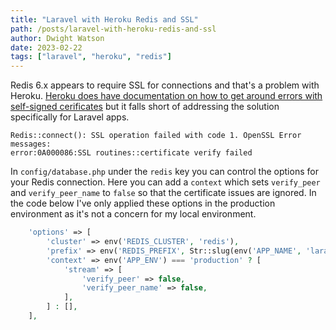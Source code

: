 ```yaml
---
title: "Laravel with Heroku Redis and SSL"
path: /posts/laravel-with-heroku-redis-and-ssl
author: Dwight Watson
date: 2023-02-22
tags: ["laravel", "heroku", "redis"]
---
```


Redis 6.x appears to require SSL for connections and that's a problem with Heroku. [Heroku does have documentation on how to get around errors with self-signed cerificates](https://help.heroku.com/HC0F8CUS/redis-connection-issues) but it falls short of addressing the solution specifically for Laravel apps.

```
Redis::connect(): SSL operation failed with code 1. OpenSSL Error messages:
error:0A000086:SSL routines::certificate verify failed
```

In `config/database.php` under the `redis` key you can control the options for your Redis connection. Here you can add a `context` which sets `verify_peer` and `verify_peer_name` to `false` so that the certificate issues are ignored. In the code below I've only applied these options in the production environment as it's not a concern for my local environment.

```php
    'options' => [
        'cluster' => env('REDIS_CLUSTER', 'redis'),
        'prefix' => env('REDIS_PREFIX', Str::slug(env('APP_NAME', 'laravel'), '_').'_database_'),
        'context' => env('APP_ENV') === 'production' ? [
            'stream' => [
                'verify_peer' => false,
                'verify_peer_name' => false,
            ],
        ] : [],
    ],
```